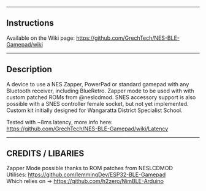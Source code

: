 ------------------------
Instructions
------------------------
Available on the Wiki page: https://github.com/GrechTech/NES-BLE-Gamepad/wiki

-----------
Description 
-----------
A device to use a NES Zapper, PowerPad or standard gamepad with any Bluetooth receiver, including BlueRetro. Zapper mode to be used with with custom patched ROMs from @neslcdmod. SNES accessory support is also possible with a SNES controller female socket, but not yet implemented.  
Custom kit initially designed for Wangaratta District Specialist School. 

Tested with ~8ms latency, more info here: https://github.com/GrechTech/NES-BLE-Gamepad/wiki/Latency  

------------------------
CREDITS / LIBARIES 
------------------------
Zapper Mode possible thanks to ROM patches from NESLCDMOD  
Utilises: https://github.com/lemmingDev/ESP32-BLE-Gamepad  
Which relies on -> https://github.com/h2zero/NimBLE-Arduino  
